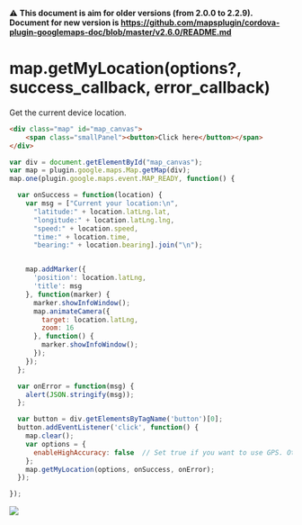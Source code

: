 :warning: **This document is aim for older versions (from 2.0.0 to 2.2.9).
Document for new version is https://github.com/mapsplugin/cordova-plugin-googlemaps-doc/blob/master/v2.6.0/README.md**

# map.getMyLocation(options?, success_callback, error_callback)

Get the current device location.

```html
<div class="map" id="map_canvas">
    <span class="smallPanel"><button>Click here</button></span>
</div>
```

```js
var div = document.getElementById("map_canvas");
var map = plugin.google.maps.Map.getMap(div);
map.one(plugin.google.maps.event.MAP_READY, function() {

  var onSuccess = function(location) {
    var msg = ["Current your location:\n",
      "latitude:" + location.latLng.lat,
      "longitude:" + location.latLng.lng,
      "speed:" + location.speed,
      "time:" + location.time,
      "bearing:" + location.bearing].join("\n");


    map.addMarker({
      'position': location.latLng,
      'title': msg
    }, function(marker) {
      marker.showInfoWindow();
      map.animateCamera({
        target: location.latLng,
        zoom: 16
      }, function() {
        marker.showInfoWindow();
      });
    });
  };

  var onError = function(msg) {
    alert(JSON.stringify(msg));
  };

  var button = div.getElementsByTagName('button')[0];
  button.addEventListener('click', function() {
    map.clear();
    var options = {
      enableHighAccuracy: false  // Set true if you want to use GPS. Otherwise, use network.
    };
    map.getMyLocation(options, onSuccess, onError);
  });

});
```

![](image.gif)
